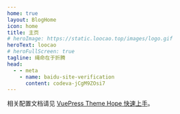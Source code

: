 ```yaml
---
home: true
layout: BlogHome
icon: home
title: 主页
# heroImage: https://static.loocao.top/images/logo.gif
heroText: loocao
# heroFullScreen: true
tagline: 绳命在于折腾
head:
  - - meta
    - name: baidu-site-verification
      content: codeva-jCgM9ZOsi7
---
```


相关配置文档请见 [VuePress Theme Hope 快速上手](https://theme-hope.vuejs.press/zh/get-started/)。
